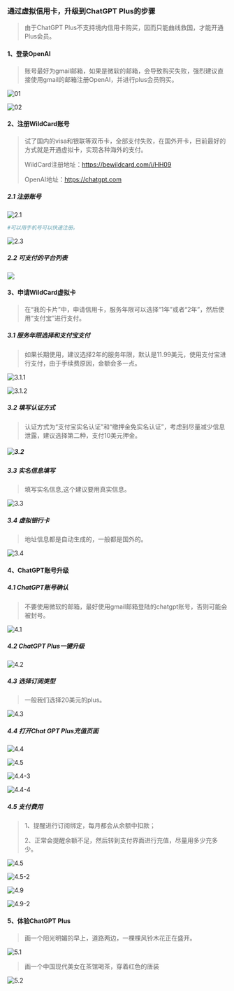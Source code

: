 ### 通过虚拟信用卡，升级到ChatGPT Plus的步骤

> 由于ChatGPT Plus不支持境内信用卡购买，因而只能曲线救国，才能开通Plus会员。

#### 1、登录OpenAI

> 账号最好为gmail邮箱，如果是微软的邮箱，会导致购买失败，强烈建议直接使用gmail的邮箱注册OpenAI，并进行plus会员购买。

![01](D:\AI\WildCard\img\01.png)

![02](D:\AI\WildCard\img\02.png)



#### 2、注册WildCard账号

> 试了国内的visa和银联等双币卡，全部支付失败，在国外开卡，目前最好的方式就是开通虚拟卡，实现各种海外的支付。
>
> WildCard注册地址：https://bewildcard.com/i/HH09
>
> OpenAI地址：https://chatgpt.com

##### 2.1 注册账号

![2.1](D:\AI\WildCard\img\2.1.png)



```sh
#可以用手机号可以快速注册。
```

![2.3](D:\AI\WildCard\img\2.3.png)

##### 2.2 可支付的平台列表

![](D:\AI\WildCard\img\2.2.png)



#### 3、申请WildCard虚拟卡

> 在“我的卡片”中，申请信用卡，服务年限可以选择“1年”或者“2年”，然后使用“支付宝”进行支付。



##### 3.1  服务年限选择和支付宝支付

> 如果长期使用，建议选择2年的服务年限，默认是11.99美元，使用支付宝进行支付，由于手续费原因，金额会多一点。



![3.1.1](D:\AI\WildCard\img\3.1.1.png)

![3.1.2](D:\AI\WildCard\img\3.1.2.png)



##### 3.2 填写认证方式

> 认证方式为“支付宝实名认证”和“缴押金免实名认证”，考虑到尽量减少信息泄露，建议选择第二种，支付10美元押金。





##### ![3.2](D:\AI\WildCard\img\3.2.png)



##### 3.3 实名信息填写

> 填写实名信息,这个建议要用真实信息。

![3.3](D:\AI\WildCard\img\3.3.png)

##### 3.4 虚拟银行卡

> 地址信息都是自动生成的，一般都是国外的。



![3.4](D:\AI\WildCard\img\3.5.png)

#### 4、ChatGPT账号升级

##### 4.1 ChatGPT账号确认

> 不要使用微软的邮箱，最好使用gmail邮箱登陆的chatgpt账号，否则可能会被封号。

![4.1](D:\AI\WildCard\img\4.1.png)



##### 4.2 ChatGPT Plus一键升级

![4.2](D:\AI\WildCard\img\4.2.png)



##### 4.3 选择订阅类型

> 一般我们选择20美元的plus。

![4.3](D:\AI\WildCard\img\4.3.png)



##### 4.4  打开Chat GPT Plus充值页面

![4.4](D:\AI\WildCard\img\4.4-1.png)



![4.5](D:\AI\WildCard\img\4.4-2.png)

![4.4-3](D:\AI\WildCard\img\4.4-3.png)

![4.4-4](D:\AI\WildCard\img\4.4-4.png)



##### 4.5 支付费用

> 1、提醒进行订阅绑定，每月都会从余额中扣款；
>
> 2、正常会提醒余额不足，然后转到支付界面进行充值，尽量用多少充多少。

![4.5](D:\AI\WildCard\img\4.5-1.png)

![4.5-2](D:\AI\WildCard\img\4.5-2.png)

![4.9](D:\AI\WildCard\img\4.5-3.png)

![4.9-2](D:\AI\WildCard\img\4.5-4.png)



#### 5、体验ChatGPT Plus

> 画一个阳光明媚的早上，道路两边，一棵棵风铃木花正在盛开。
>

![5.1](D:\AI\WildCard\img\5.1.png)



> 画一个中国现代美女在茶馆喝茶，穿着红色的唐装

![5.2](D:\AI\WildCard\img\5.2.png)

